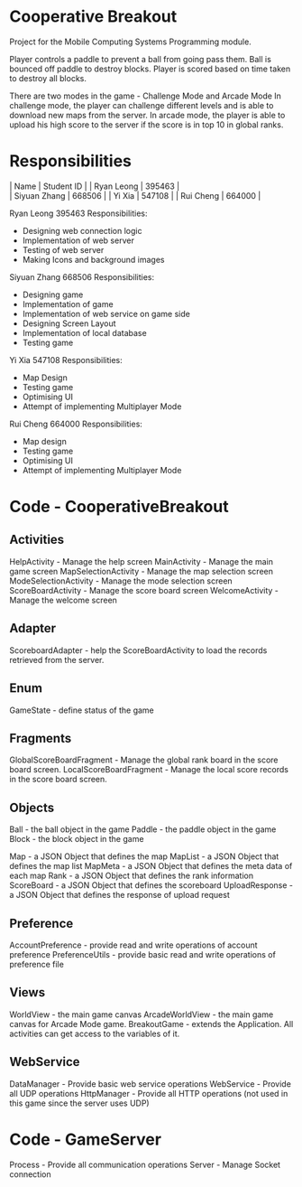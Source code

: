 Cooperative Breakout
===================

Project for the Mobile Computing Systems Programming module.

Player controls a paddle to prevent a ball from going pass them. Ball is 
bounced off paddle to destroy blocks. Player is scored based on time taken 
to destroy all blocks.

There are two modes in the game - Challenge Mode and Arcade Mode
In challenge mode, the player can challenge different levels and is able to download new maps from the server. 
In arcade mode, the player is able to upload his high score to the server if the score is in top 10 in global ranks. 


Responsibilities
===================
|        Name      	|    Student ID 	| 
|  Ryan Leong	|    395463       	|    
|  Siyuan Zhang	|    668506       	|
|  Yi Xia		|    547108       	|
|  Rui Cheng	|    664000       	|

Ryan Leong 395463
Responsibilities: 
- Designing web connection logic 
- Implementation of web server
- Testing of web server
- Making Icons and background images

Siyuan Zhang 668506
Responsibilities:
- Designing game
- Implementation of game
- Implementation of web service on game side
- Designing Screen Layout
- Implementation of local database
- Testing game

Yi Xia 547108
Responsibilities:
- Map Design
- Testing game
- Optimising UI
- Attempt of implementing Multiplayer Mode

Rui Cheng  664000
Responsibilities:
- Map design 
- Testing game
- Optimising UI
- Attempt of implementing Multiplayer Mode


Code - CooperativeBreakout
===================

Activities
---------------------------------
HelpActivity - Manage the help screen
MainActivity - Manage the main game screen
MapSelectionActivity - Manage the map selection screen
ModeSelectionActivity - Manage the mode selection screen
ScoreBoardActivity - Manage the score board screen
WelcomeActivity - Manage the welcome screen

Adapter
---------------------------------
ScoreboardAdapter - help the ScoreBoardActivity to load the records retrieved from the server.

Enum
---------------------------------
GameState - define status of the game

Fragments
---------------------------------
GlobalScoreBoardFragment - Manage the global rank board in the score board screen.
LocalScoreBoardFragment - Manage the local score records in the score board screen.

Objects
---------------------------------
Ball - the ball object in the game
Paddle - the paddle object in the game
Block - the block object in the game

Map - a JSON Object that defines the map 
MapList - a JSON Object that defines the map list
MapMeta - a JSON Object that defines the meta data of each map 
Rank - a JSON Object that defines the rank information
ScoreBoard - a JSON Object that defines the scoreboard
UploadResponse - a JSON Object that defines the response of upload request

Preference 
---------------------------------
AccountPreference - provide read and write operations of account preference
PreferenceUtils - provide basic read and write operations of preference file 

Views
---------------------------------
WorldView - the main game canvas 
ArcadeWorldView - the main game canvas for Arcade Mode game.
BreakoutGame - extends the Application. All activities can get access to the variables of it.

WebService
---------------------------------
DataManager - Provide basic web service operations
WebService - Provide all UDP  operations
HttpManager - Provide all HTTP operations (not used in this game since the server uses UDP)

Code - GameServer
===================
Process - Provide all communication operations
Server - Manage Socket connection

